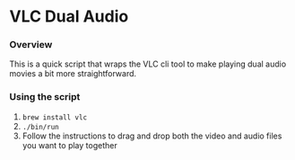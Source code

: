 # VLC Dual Audio

### Overview
This is a quick script that wraps the VLC cli tool to make playing dual audio movies a bit more straightforward.

### Using the script
1. `brew install vlc`
2. `./bin/run`
3. Follow the instructions to drag and drop both the video and audio files you want to play together
